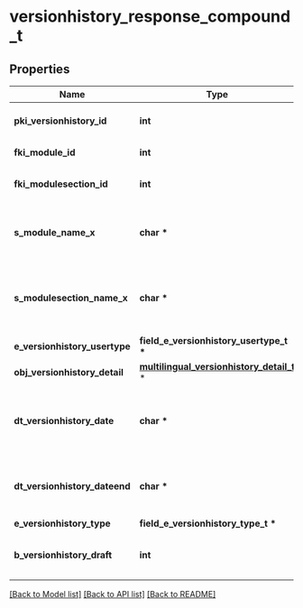 # versionhistory_response_compound_t

## Properties
Name | Type | Description | Notes
------------ | ------------- | ------------- | -------------
**pki_versionhistory_id** | **int** | The unique ID of the Versionhistory | 
**fki_module_id** | **int** | The unique ID of the Module | [optional] 
**fki_modulesection_id** | **int** | The unique ID of the Modulesection | [optional] 
**s_module_name_x** | **char \*** | The Name of the Module in the language of the requester | [optional] 
**s_modulesection_name_x** | **char \*** | The Name of the Modulesection in the language of the requester | [optional] 
**e_versionhistory_usertype** | **field_e_versionhistory_usertype_t \*** |  | [optional] 
**obj_versionhistory_detail** | [**multilingual_versionhistory_detail_t**](multilingual_versionhistory_detail.md) \* |  | 
**dt_versionhistory_date** | **char \*** | The date  at which the Versionhistory was published or should be published | 
**dt_versionhistory_dateend** | **char \*** | The date  at which the Versionhistory will no longer be visible | [optional] 
**e_versionhistory_type** | **field_e_versionhistory_type_t \*** |  | 
**b_versionhistory_draft** | **int** | Whether the Versionhistory is published or still a draft | 

[[Back to Model list]](../README.md#documentation-for-models) [[Back to API list]](../README.md#documentation-for-api-endpoints) [[Back to README]](../README.md)


